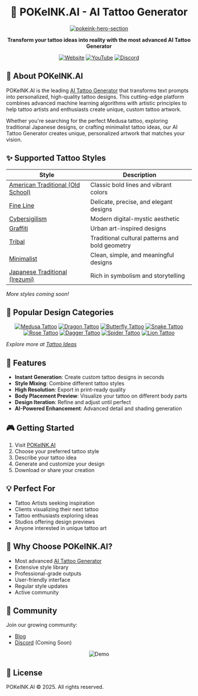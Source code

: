 <div align="center">
  
# 🎨 POKeINK.AI - AI Tattoo Generator

[![pokeink-hero-section](https://github.com/user-attachments/assets/a8fbcc09-1478-41fe-bff9-1b3a497d8edd)](https://www.pokeink.ai/)
  
  **Transform your tattoo ideas into reality with the most advanced AI Tattoo Generator**

  [![Website](https://img.shields.io/badge/Website-POKeINK.AI-blue?style=for-the-badge&logo=internet-explorer)](https://pokeink.ai)
  [![YouTube](https://img.shields.io/badge/YouTube-@POKeINK-red?style=for-the-badge&logo=youtube)](https://www.youtube.com/@POKeINK)
  [![Discord](https://img.shields.io/badge/Discord-Coming_Soon-7289DA?style=for-the-badge&logo=discord)](https://discord.gg/)
  
</div>

## 🚀 About POKeINK.AI

POKeINK.AI is the leading [AI Tattoo Generator](https://www.pokeink.ai/) that transforms text prompts into personalized, high-quality tattoo designs. This cutting-edge platform combines advanced machine learning algorithms with artistic principles to help tattoo artists and enthusiasts create unique, custom tattoo artwork.

Whether you're searching for the perfect Medusa tattoo, exploring traditional Japanese designs, or crafting minimalist tattoo ideas, our AI Tattoo Generator creates unique, personalized artwork that matches your vision.

## ✨ Supported Tattoo Styles

| Style | Description |
|-------|-------------|
| [American Traditional (Old School)](https://www.pokeink.ai/tattoo-ideas/american-traditional-tattoo) | Classic bold lines and vibrant colors |
| [Fine Line](https://www.pokeink.ai/tattoo-ideas/fine-line-tattoo) | Delicate, precise, and elegant designs |
| [Cybersigilism](https://www.pokeink.ai/tattoo-ideas/cybersigilism-tattoo) | Modern digital-mystic aesthetic |
| [Graffiti](https://www.pokeink.ai/tattoo-ideas/graffiti-tattoo) | Urban art-inspired designs |
| [Tribal](https://www.pokeink.ai/tattoo-ideas/tribal-tattoo) | Traditional cultural patterns and bold geometry |
| [Minimalist](https://www.pokeink.ai/tattoo-ideas/minimalist-tattoo) | Clean, simple, and meaningful designs |
| [Japanese Traditional (Irezumi)](https://www.pokeink.ai/tattoo-ideas/japanese-tattoo) | Rich in symbolism and storytelling |

*More styles coming soon!*

## 🎯 Popular Design Categories

<div align="center">
  
  [![Medusa Tattoo](https://img.shields.io/badge/Medusa-Tattoo-9cf?style=flat-square)](https://www.pokeink.ai/tattoo-ideas/medusa-tattoo)
  [![Dragon Tattoo](https://img.shields.io/badge/Dragon-Tattoo-9cf?style=flat-square)](https://www.pokeink.ai/tattoo-ideas/dragon-tattoo)
  [![Butterfly Tattoo](https://img.shields.io/badge/Butterfly-Tattoo-9cf?style=flat-square)](https://www.pokeink.ai/tattoo-ideas/butterfly-tattoo)
  [![Snake Tattoo](https://img.shields.io/badge/Snake-Tattoo-9cf?style=flat-square)](https://www.pokeink.ai/tattoo-ideas/snake-tattoo)
  [![Rose Tattoo](https://img.shields.io/badge/Rose-Tattoo-9cf?style=flat-square)](https://www.pokeink.ai/tattoo-ideas/rose-tattoo)
  [![Dagger Tattoo](https://img.shields.io/badge/Dagger-Tattoo-9cf?style=flat-square)](https://www.pokeink.ai/tattoo-ideas/dagger-tattoo)
  [![Spider Tattoo](https://img.shields.io/badge/Spider-Tattoo-9cf?style=flat-square)](https://www.pokeink.ai/tattoo-ideas/spider-tattoo)
  [![Lion Tattoo](https://img.shields.io/badge/Lion-Tattoo-9cf?style=flat-square)](https://www.pokeink.ai/tattoo-ideas/lion-tattoo)
  
</div>

*Explore more at [Tattoo Ideas](https://www.pokeink.ai/tattoo-ideas/)*

## 💫 Features

- **Instant Generation**: Create custom tattoo designs in seconds
- **Style Mixing**: Combine different tattoo styles
- **High Resolution**: Export in print-ready quality
- **Body Placement Preview**: Visualize your tattoo on different body parts
- **Design Iteration**: Refine and adjust until perfect
- **AI-Powered Enhancement**: Advanced detail and shading generation

## 🎮 Getting Started

1. Visit [POKeINK.AI](https://www.pokeink.ai/)
2. Choose your preferred tattoo style
3. Describe your tattoo idea
4. Generate and customize your design
5. Download or share your creation

## 💡 Perfect For

- Tattoo Artists seeking inspiration
- Clients visualizing their next tattoo
- Tattoo enthusiasts exploring ideas
- Studios offering design previews
- Anyone interested in unique tattoo art

## 🌟 Why Choose POKeINK.AI?

- Most advanced [AI Tattoo Generator](https://www.pokeink.ai/blog/ai-tattoo-generator)
- Extensive style library
- Professional-grade outputs
- User-friendly interface
- Regular style updates
- Active community

## 🤝 Community

Join our growing community:
- [Blog](https://www.pokeink.ai/blog/)
- [Discord](https://discord.gg/) (Coming Soon)

<div align="center">
  
  ![Demo](https://raw.githubusercontent.com/username/AI-Tattoo-Generator/main/assets/demo.gif)
  
</div>

## 📝 License

POKeINK.AI © 2025. All rights reserved.
